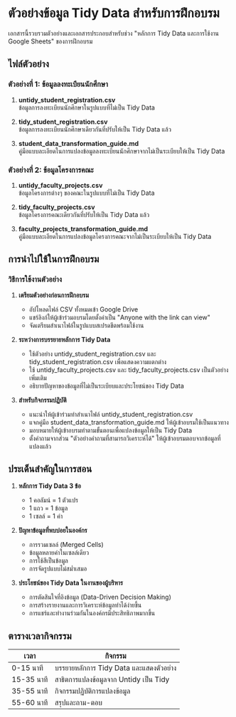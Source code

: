 # ตัวอย่างข้อมูล Tidy Data สำหรับการฝึกอบรม

เอกสารนี้รวบรวมตัวอย่างและเอกสารประกอบสำหรับช่วง "หลักการ Tidy Data และการใช้งาน Google Sheets" ของการฝึกอบรม

## ไฟล์ตัวอย่าง

### ตัวอย่างที่ 1: ข้อมูลลงทะเบียนนักศึกษา

1. **untidy_student_registration.csv**  
   ข้อมูลการลงทะเบียนนักศึกษาในรูปแบบที่ไม่เป็น Tidy Data

2. **tidy_student_registration.csv**  
   ข้อมูลการลงทะเบียนนักศึกษาเดียวกันที่ปรับให้เป็น Tidy Data แล้ว

3. **student_data_transformation_guide.md**  
   คู่มือแบบละเอียดในการแปลงข้อมูลลงทะเบียนนักศึกษาจากไม่เป็นระเบียบให้เป็น Tidy Data

### ตัวอย่างที่ 2: ข้อมูลโครงการคณะ

1. **untidy_faculty_projects.csv**  
   ข้อมูลโครงการต่างๆ ของคณะในรูปแบบที่ไม่เป็น Tidy Data

2. **tidy_faculty_projects.csv**  
   ข้อมูลโครงการคณะเดียวกันที่ปรับให้เป็น Tidy Data แล้ว

3. **faculty_projects_transformation_guide.md**  
   คู่มือแบบละเอียดในการแปลงข้อมูลโครงการคณะจากไม่เป็นระเบียบให้เป็น Tidy Data

## การนำไปใช้ในการฝึกอบรม

### วิธีการใช้งานตัวอย่าง

1. **เตรียมตัวอย่างก่อนการฝึกอบรม**
   - อัปโหลดไฟล์ CSV ทั้งหมดเข้า Google Drive
   - แชร์ลิงก์ให้ผู้เข้าร่วมอบรมโดยตั้งค่าเป็น "Anyone with the link can view"
   - จัดเตรียมสำเนาไฟล์ในรูปแบบสเปรดชีตพร้อมใช้งาน

2. **ระหว่างการบรรยายหลักการ Tidy Data**
   - ใช้ตัวอย่าง untidy_student_registration.csv และ tidy_student_registration.csv เพื่อแสดงความแตกต่าง
   - ใช้ untidy_faculty_projects.csv และ tidy_faculty_projects.csv เป็นตัวอย่างเพิ่มเติม
   - อธิบายปัญหาของข้อมูลที่ไม่เป็นระเบียบและประโยชน์ของ Tidy Data

3. **สำหรับกิจกรรมปฏิบัติ**
   - แนะนำให้ผู้เข้าร่วมทำสำเนาไฟล์ untidy_student_registration.csv
   - แจกคู่มือ student_data_transformation_guide.md ให้ผู้เข้าอบรมใช้เป็นแนวทาง
   - มอบหมายให้ผู้เข้าอบรมทำตามขั้นตอนเพื่อแปลงข้อมูลให้เป็น Tidy Data
   - ตั้งคำถามจากส่วน "ตัวอย่างคำถามที่สามารถวิเคราะห์ได้" ให้ผู้เข้าอบรมตอบจากข้อมูลที่แปลงแล้ว

## ประเด็นสำคัญในการสอน

1. **หลักการ Tidy Data 3 ข้อ**
   - 1 คอลัมน์ = 1 ตัวแปร
   - 1 แถว = 1 ข้อมูล
   - 1 เซลล์ = 1 ค่า

2. **ปัญหาข้อมูลที่พบบ่อยในองค์กร**
   - การรวมเซลล์ (Merged Cells)
   - ข้อมูลหลายค่าในเซลล์เดียว
   - การใช้สีเป็นข้อมูล
   - การจัดรูปแบบไม่สม่ำเสมอ

3. **ประโยชน์ของ Tidy Data ในงานของผู้บริหาร**
   - การตัดสินใจที่อิงข้อมูล (Data-Driven Decision Making)
   - การสร้างรายงานและการวิเคราะห์ข้อมูลทำได้ง่ายขึ้น
   - การแชร์และทำงานร่วมกันในองค์กรมีประสิทธิภาพมากขึ้น

## ตารางเวลากิจกรรม

| เวลา | กิจกรรม |
|------|---------|
| 0-15 นาที | บรรยายหลักการ Tidy Data และแสดงตัวอย่าง |
| 15-35 นาที | สาธิตการแปลงข้อมูลจาก Untidy เป็น Tidy |
| 35-55 นาที | กิจกรรมปฏิบัติการแปลงข้อมูล |
| 55-60 นาที | สรุปและถาม-ตอบ |